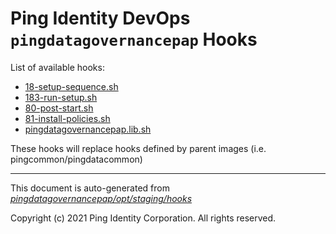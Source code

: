 
# Ping Identity DevOps `pingdatagovernancepap` Hooks
List of available hooks:
* [18-setup-sequence.sh](18-setup-sequence.sh.md)
* [183-run-setup.sh](183-run-setup.sh.md)
* [80-post-start.sh](80-post-start.sh.md)
* [81-install-policies.sh](81-install-policies.sh.md)
* [pingdatagovernancepap.lib.sh](pingdatagovernancepap.lib.sh.md)

These hooks will replace hooks defined by parent images (i.e. pingcommon/pingdatacommon)

---
This document is auto-generated from _[pingdatagovernancepap/opt/staging/hooks](https://github.com/pingidentity/pingidentity-docker-builds/blob/master/pingdatagovernancepap/opt/staging/hooks)_

Copyright (c) 2021 Ping Identity Corporation. All rights reserved.
